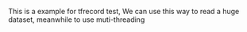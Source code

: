 This is a example for tfrecord test, We can use this way to read a huge dataset, meanwhile to use muti-threading 
